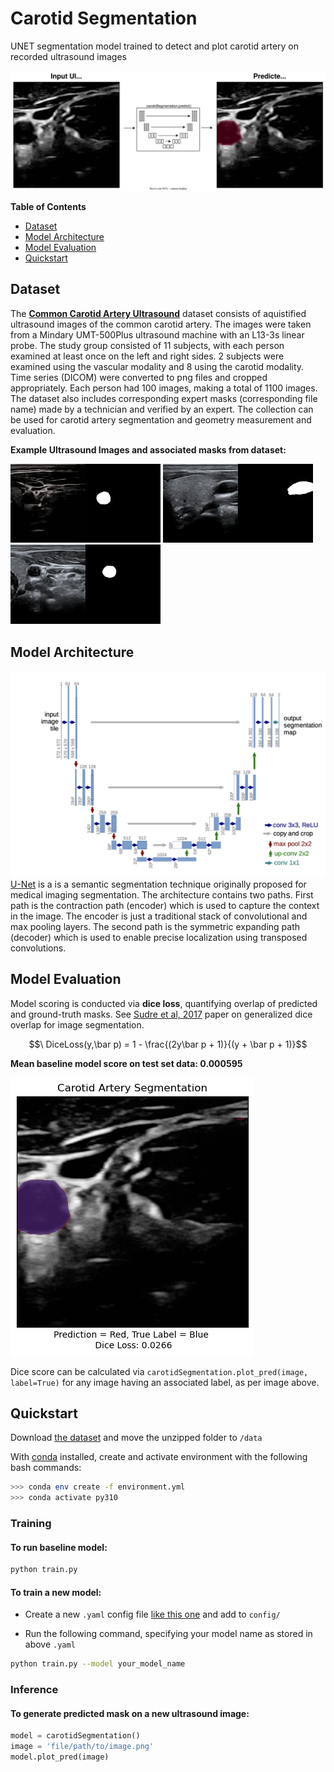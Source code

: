 # Carotid Segmentation

UNET segmentation model trained to detect and plot carotid artery on recorded ultrasound images

![Carotid Artery Segmentation](./imgs/carotid_pred.drawio.svg)


**Table of Contents**

- [Dataset](#dataset)
- [Model Architecture](#model-architecture)
- [Model Evaluation](#model-evaluation)
- [Quickstart](#quickstart)



## Dataset
The **[Common Carotid Artery Ultrasound](https://data.mendeley.com/datasets/d4xt63mgjm/1)** dataset consists of aquistified ultrasound images of the common carotid artery. The images were taken from a Mindary UMT-500Plus ultrasound machine with an L13-3s linear probe. The study group consisted of 11 subjects, with each person examined at least once on the left and right sides. 2 subjects were examined using the vascular modality and 8 using the carotid modality. Time series (DICOM) were converted to png files and cropped appropriately. Each person had 100 images, making a total of 1100 images. The dataset also includes corresponding expert masks (corresponding file name) made by a technician and verified by an expert. The collection can be used for carotid artery segmentation and geometry measurement and evaluation. 

**Example Ultrasound Images and associated masks from dataset:**

<img src="./imgs/example_US_image.png" alt="Ultrasound Image" width="120"/><img src="./imgs/example_mask.png" alt="Ultrasound Image" width="120"/> <img src="./imgs/example_US_image2.png" alt="Ultrasound Image" width="120"/><img src="./imgs/example_mask2.png" alt="Ultrasound Image" width="120"/> <img src="./imgs/example_US_image3.png" alt="Ultrasound Image" width="120"/><img src="./imgs/example_mask3.png" alt="Ultrasound Image" width="120"/>

## Model Architecture
![U-Net Architecture](imgs/unet.png)
[U-Net](https://arxiv.org/abs/1505.04597) is a is a semantic segmentation technique originally proposed for medical imaging segmentation. The architecture contains two paths. First path is the contraction path (encoder) which is used to capture the context in the image. The encoder is just a traditional stack of convolutional and max pooling layers. The second path is the symmetric expanding path (decoder) which is used to enable precise localization using transposed convolutions.

## Model Evaluation
Model scoring is conducted via **dice loss**, quantifying overlap of predicted and ground-truth masks. See [Sudre et al, 2017](https://arxiv.org/abs/1707.03237) paper on generalized dice overlap for image segmentation. 

$$\ DiceLoss(y,\bar p) = 1 - \frac{(2y\bar p + 1)}{(y + \bar p + 1)}$$

**Mean baseline model score on test set data: **0.000595****

![model scoring](imgs/model_scoring_1811.png)

Dice score can be calculated via `carotidSegmentation.plot_pred(image, label=True)` for any image having an associated label, as per image above. 



## Quickstart
Download [the dataset](https://data.mendeley.com/datasets/d4xt63mgjm/1) and move the unzipped folder to `/data`


With [conda](https://docs.conda.io/en/main/miniconda.html) installed, create and activate environment with the following bash commands:
```bash
>>> conda env create -f environment.yml
>>> conda activate py310
```

### Training
#### To run baseline model:
```bash
python train.py
```

#### To train a new model:
- Create a new `.yaml` config file [like this one](./src/config/unet_1.yaml) and add to `config/`

- Run the following command, specifying your model name as stored in above `.yaml` 
```bash
python train.py --model your_model_name
```

### Inference
#### To generate predicted mask on a new ultrasound image:
```python
model = carotidSegmentation()
image = 'file/path/to/image.png'
model.plot_pred(image)
```